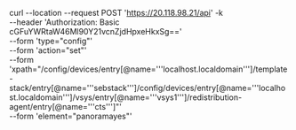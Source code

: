 curl --location --request POST 'https://20.118.98.21/api' -k \
--header 'Authorization: Basic cGFuYWRtaW46Ml90Y21vcnZjdHpxeHkxSg==' \
--form 'type="config"' \
--form 'action="set"' \
--form 'xpath="/config/devices/entry[@name='\''localhost.localdomain'\'']/template-stack/entry[@name='\''sebstack'\'']/config/devices/entry[@name='\''localhost.localdomain'\'']/vsys/entry[@name='\''vsys1'\'']/redistribution-agent/entry[@name='\''cts'\'']"' \
--form 'element="<serial-number>panorama</serial-number><ip-tags>yes</ip-tags>"'